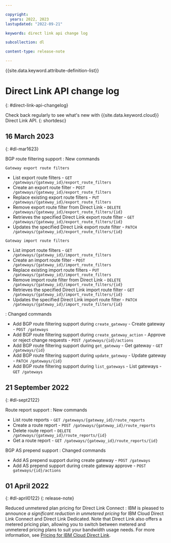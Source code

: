 ```yaml
---

copyright:
  years: 2022, 2023
lastupdated: "2022-09-21"

keywords: direct link api change log

subcollection: dl

content-type: release-note

---
```


{{site.data.keyword.attribute-definition-list}}

# Direct Link API change log
{: #direct-link-api-changelog}

Check back regularly to see what's new with {{site.data.keyword.cloud}} Direct Link API.
{: shortdesc}

## 16 March 2023
{: #dl-mar1623}

BGP route filtering support
:   New commands

    Gateway export route filters

   * List export route filters - `GET /gateways/{gateway_id}/export_route_filters`
   * Create an export route filter - `POST /gateways/{gateway_id}/export_route_filters`
   * Replace existing export route filters - `PUT /gateways/{gateway_id}/export_route_filters`
   * Remove export route filter from Direct Link - `DELETE /gateways/{gateway_id}/export_route_filters/{id}`
   * Retrieves the specified Direct Link export route filter - `GET /gateways/{gateway_id}/export_route_filters/{id}`
   * Updates the specified Direct Link export route filter - `PATCH /gateways/{gateway_id}/export_route_filters/{id}`

    Gateway import route filters

   * List import route filters - `GET /gateways/{gateway_id}/import_route_filters`
   * Create an import route filter - `POST /gateways/{gateway_id}/import_route_filters`
   * Replace existing import route filters - `PUT /gateways/{gateway_id}/import_route_filters`
   * Remove import route filter from Direct Link - `DELETE /gateways/{gateway_id}/import_route_filters/{id}`
   * Retrieves the specified Direct Link import route filter - `GET /gateways/{gateway_id}/import_route_filters/{id}`
   * Updates the specified Direct Link import route filter - `PATCH /gateways/{gateway_id}/import_route_filters/{id}`

:   Changed commands

   * Add BGP route filtering support during `create_gateway` - Create gateway - `POST /gateways`
   * Add BGP route filtering support during `create_gateway_action` - Approve or reject change requests - `POST /gateways/{id}/actions`
   * Add BGP route filtering support during `get_gateway` - Get gateway - `GET /gateways/{id}`
   * Add BGP route filtering support during `update_gateway` - Update gateway - `PATCH /gateways/{id}`
   * Add BGP route filtering support during `list_gateways` - List gateways - `GET /gateways`

## 21 September 2022
{: #dl-sept2122}

Route report support
:   New commands

   * List route reports - `GET /gateways/{gateway_id}/route_reports`
   * Create a route report - `POST /gateways/{gateway_id}/route_reports`
   * Delete route report - `DELETE /gateways/{gateway_id}/route_reports/{id}`
   * Get a route report - `GET /gateways/{gateway_id}/route_reports/{id}`
   
BGP AS prepend support
:   Changed commands

   * Add AS prepend support during create gateway - `POST /gateways`
   * Add AS prepend support during create gateway approve - `POST gateways/{id}/actions`

## 01 April 2022
{: #dl-april0122}
{: release-note}

Reduced unmetered plan pricing for Direct Link Connect
:   IBM is pleased to announce _a significant reduction in unmetered pricing_ for IBM Cloud Direct Link Connect and Direct Link Dedicated. Note that Direct Link also offers a metered pricing plan, allowing you to switch between metered and unmetered pricing plans to suit your bandwidth usage needs. For more information, see [Pricing for IBM Cloud Direct Link](/docs/dl?topic=dl-pricing-for-ibm-cloud-dl).

